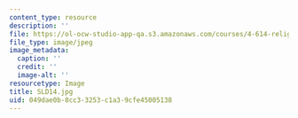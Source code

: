 ```yaml
---
content_type: resource
description: ''
file: https://ol-ocw-studio-app-qa.s3.amazonaws.com/courses/4-614-religious-architecture-and-islamic-cultures-fall-2002/049dae0b8cc33253c1a39cfe45005138_SLD14.jpg
file_type: image/jpeg
image_metadata:
  caption: ''
  credit: ''
  image-alt: ''
resourcetype: Image
title: SLD14.jpg
uid: 049dae0b-8cc3-3253-c1a3-9cfe45005138
---
```

